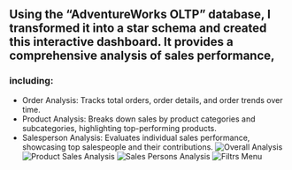 ## Using the “AdventureWorks OLTP” database, I transformed it into a star schema and created this interactive dashboard. It provides a comprehensive analysis of sales performance,
### including: 
- Order Analysis: Tracks total orders, order details, and order trends over time.
-  Product Analysis: Breaks down sales by product categories and subcategories, highlighting top-performing products. 
- Salesperson Analysis: Evaluates individual sales performance, showcasing top salespeople and their contributions.
![Overall Analysis](https://github.com/user-attachments/assets/9e08c00d-1371-49a0-b1ea-f7ff180de03c)
![Product Sales Analysis](https://github.com/user-attachments/assets/8a80606e-5e9b-442b-9681-73db08040f99)
![Sales Persons Analysis](https://github.com/user-attachments/assets/a3d03049-72a5-4b66-b71f-3caee774298a)
![Filtrs Menu](https://github.com/user-attachments/assets/49d9e065-ec8c-4176-8521-8a6d00446398)
